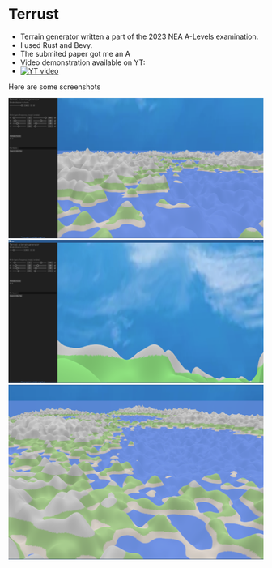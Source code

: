 # Terrust
- Terrain generator written a part of the 2023 NEA A-Levels examination.
- I used Rust and Bevy.
- The submited paper got me an A
- Video demonstration available on YT:
- [![YT video](http://img.youtube.com/vi/n4Np38GCV9M/0.jpg)](http://www.youtube.com/watch?v=n4Np38GCV9M "Video Title")

Here are some screenshots

![main menu](./media/image5.png)
![main menu2](./media/image13.png)
![scr](./media/image1.png)
